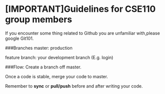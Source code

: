# [IMPORTANT]Guidelines for CSE110 group members

If you encounter some thing related to Github you are unfamiliar with,please google Git101.


###Branches
master: production
 
feature branch: your development branch (E.g. login)

###Flow:
Create a branch off master. 
 
Once a code is stable, merge your code to master.
 
Remember to **sync** or **pull/push** before and after writing your code.
